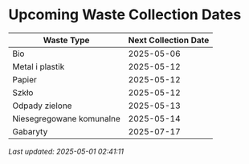 # Upcoming Waste Collection Dates

| Waste Type | Next Collection Date |
|------------|----------------------|
| Bio | 2025-05-06 |
| Metal i plastik | 2025-05-12 |
| Papier | 2025-05-12 |
| Szkło | 2025-05-12 |
| Odpady zielone | 2025-05-13 |
| Niesegregowane komunalne | 2025-05-14 |
| Gabaryty | 2025-07-17 |


*Last updated: 2025-05-01 02:41:11*
